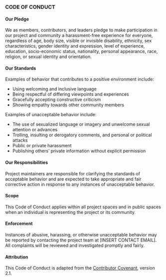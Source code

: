 ### CODE OF CONDUCT

#### Our Pledge

We as members, contributors, and leaders pledge to make participation in our project and community a harassment-free experience for everyone, regardless of age, body size, visible or invisible disability, ethnicity, sex characteristics, gender identity and expression, level of experience, education, socio-economic status, nationality, personal appearance, race, religion, or sexual identity and orientation.

#### Our Standards

Examples of behavior that contributes to a positive environment include:

- Using welcoming and inclusive language
- Being respectful of differing viewpoints and experiences
- Gracefully accepting constructive criticism
- Showing empathy towards other community members

Examples of unacceptable behavior include:

- The use of sexualized language or imagery and unwelcome sexual attention or advances
- Trolling, insulting or derogatory comments, and personal or political attacks
- Public or private harassment
- Publishing others’ private information without explicit permission

#### Our Responsibilities

Project maintainers are responsible for clarifying the standards of acceptable behavior and are expected to take appropriate and fair corrective action in response to any instances of unacceptable behavior.

#### Scope

This Code of Conduct applies within all project spaces and in public spaces when an individual is representing the project or its community.

#### Enforcement

Instances of abusive, harassing, or otherwise unacceptable behavior may be reported by contacting the project team at [INSERT CONTACT EMAIL]. All complaints will be reviewed and investigated promptly and fairly.

#### Attribution

This Code of Conduct is adapted from the [Contributor Covenant](https://www.contributor-covenant.org), version 2.1.